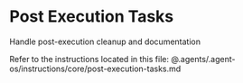 # Post Execution Tasks

Handle post-execution cleanup and documentation

Refer to the instructions located in this file:
@.agents/.agent-os/instructions/core/post-execution-tasks.md
